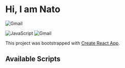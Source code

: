 <div class='align-content:center;'>

# Hi, I am Nato

![Gmail](https://img.shields.io/badge/Gmail-D14836?logo=gmail&logoColor=white&style=for-the-badge)

![JavaScript](https://img.shields.io/badge/javascript-%23323330.svg?logo=javascript&logoColor=%23F7DF1E&style=for-the-badge)
![Gmail](https://img.shields.io/badge/Gmail-D14836?logo=gmail&logoColor=white&style=for-the-badge)

This project was bootstrapped with [Create React App](https://github.com/facebook/create-react-app).

## Available Scripts
</div>
